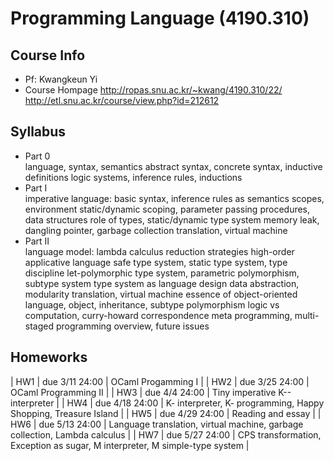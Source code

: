 # Programming Language (4190.310)

## Course Info
- Pf: Kwangkeun Yi
- Course Hompage
  http://ropas.snu.ac.kr/~kwang/4190.310/22/
  http://etl.snu.ac.kr/course/view.php?id=212612

## Syllabus
- Part 0	
language, syntax, semantics
abstract syntax, concrete syntax, inductive definitions
logic systems, inference rules, inductions
- Part I	
imperative language: basic syntax, inference rules as semantics
scopes, environment
static/dynamic scoping, parameter passing
procedures, data structures
role of types, static/dynamic type system
memory leak, dangling pointer, garbage collection
translation, virtual machine
- Part II	
language model: lambda calculus
reduction strategies
high-order applicative language
safe type system, static type system, type discipline
let-polymorphic type system, parametric polymorphism, subtype system
type system as language design
data abstraction, modularity
translation, virtual machine
essence of object-oriented language, object, inheritance, subtype polymorphism
logic vs computation, curry-howard correspondence
meta programming, multi-staged programming
overview, future issues

## Homeworks
| HW1 | due 3/11 24:00 | OCaml Progamming I |
| HW2 | due 3/25 24:00 | OCaml Programming II |
| HW3 | due 4/4 24:00 | Tiny imperative K-- interpreter |
| HW4 | due 4/18 24:00 | K- interpreter, K- programming, Happy Shopping, Treasure Island |
| HW5 | due 4/29 24:00 | Reading and essay |
| HW6 | due 5/13 24:00 | Language translation, virtual machine, garbage collection, Lambda calculus |
| HW7 | due 5/27 24:00 | CPS transformation, Exception as sugar, M interpreter, M simple-type system |
